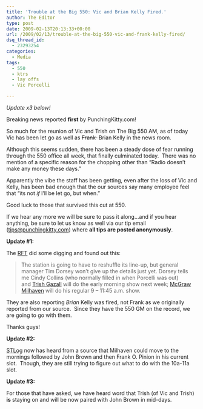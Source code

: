 ```yaml
---
title: 'Trouble at the Big 550: Vic and Brian Kelly Fired.'
author: The Editor
type: post
date: 2009-02-13T20:13:33+00:00
url: /2009/02/13/trouble-at-the-big-550-vic-and-frank-kelly-fired/
dsq_thread_id:
  - 23293254
categories:
  - Media
tags:
  - 550
  - ktrs
  - lay offs
  - Vic Porcelli

---
```

_Update x3 below!_

Breaking news reported **first** by PunchingKitty.com!

So much for the reunion of Vic and Trish on The Big 550 AM, as of today Vic has been let go as well as <span style="text-decoration: line-through;">Frank </span> Brian Kelly in the news room. 

Although this seems sudden, there has been a steady dose of fear running through the 550 office all week, that finally culminated today.  There was no mention of a specific reason for the chopping other than &#8220;Radio doesn&#8217;t make any money these days.&#8221;  

Apparently the vibe the staff has been getting, even after the loss of Vic and Kelly, has been bad enough that the our sources say many employee feel that &#8220;its not _if_ I&#8217;ll be let go, but when.&#8221;

Good luck to those that survived this cut at 550.

If we hear any more we will be sure to pass it along&#8230;and if you hear anything, be sure to let us know as well via our tip email (tips@punchingkitty.com) where **all tips are posted anonymously**.

**Update #1:**

The [RFT][1] did some digging and found out this:

> The station is going to have to reshuffle its line-up, but general manager Tim Dorsey won&#8217;t give up the details just yet. Dorsey tells me Cindy Collins (who normally filled in when Porcelli was out) and [Trish Gazall][2] will do the early morning show next week; [McGraw Milhaven][3] will do his regular 9 &#8211; 11:45 a.m. show.

They are also reporting _Brian_ Kelly was fired, not Frank as we originally reported from our source.  Since they have the 550 GM on the record, we are going to go with them.

Thanks guys!

**Update #2:**

[STLog][1] now has heard from a source that Milhaven could move to the mornings followed by John Brown and then Frank O. Pinion in his current slot.  Though, they are still trying to figure out what to do with the 10a-11a slot.

**Update #3:**

For those that have asked, we have heard word that Trish (of Vic and Trish) **is** staying on and will be now paired with John Brown in mid-days.

 [1]: http://blogs.riverfronttimes.com/stlog/2009/02/the_big_550_ktrs-am_ends_week_with_layoffs_vic_porcelli_brian_kelly.php
 [2]: http://www.ktrs.com/index.php?option=com_content&task=view&id=204&Itemid=223
 [3]: http://www.ktrs.com/index.php?option=com_content&task=view&id=257&Itemid=224